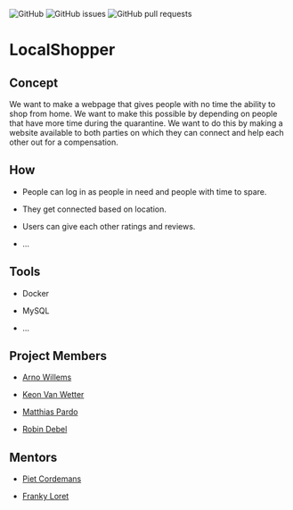 ![GitHub](https://img.shields.io/github/license/vives-projectweek-1-2020/LocalShopper?style=plastic)
![GitHub issues](https://img.shields.io/github/issues/vives-projectweek-1-2020/LocalShopper?style=plastic)
![GitHub pull requests](https://img.shields.io/github/issues-pr/vives-projectweek-1-2020/LocalShopper?style=plastic)

# LocalShopper

## Concept

We want to make a webpage that gives people with no time the ability to shop from home. We want to make this possible by depending on people that have more time during the quarantine. We want to do this by making a website available to both parties on which they can connect and help each other out for a compensation.

## How

* People can log in as people in need and people with time to spare.

* They get connected based on location.

* Users can give each other ratings and reviews.

* ...

## Tools

* Docker

* MySQL

* ...

## Project Members

* [Arno Willems](https://github.com/ArnoWillems)

* [Keon Van Wetter](https://github.com/keon-vanwetter)

* [Matthias Pardo](https://github.com/matthiaspardo)

* [Robin Debel](https://github.com/RobinDebel)

## Mentors

* [Piet Cordemans](https://github.com/pcordemans)

* [Franky Loret](https://github.com/frankyloret)
